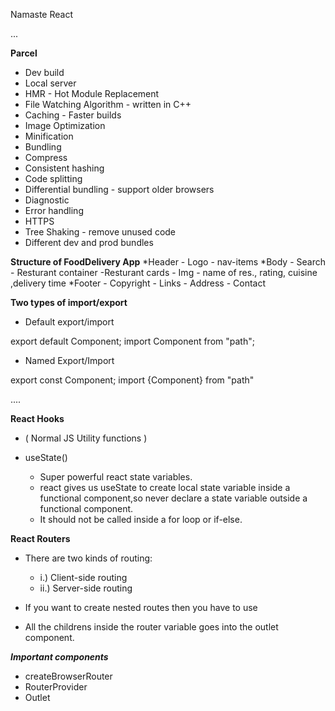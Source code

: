 Namaste React

...

**Parcel**

- Dev build
- Local server
- HMR - Hot Module Replacement
- File Watching Algorithm - written in C++
- Caching - Faster builds
- Image Optimization
- Minification
- Bundling
- Compress
- Consistent hashing
- Code splitting
- Differential bundling - support older browsers
- Diagnostic
- Error handling
- HTTPS
- Tree Shaking - remove unused code
- Different dev and prod bundles



**Structure of FoodDelivery App**
*Header
    - Logo
    - nav-items
*Body
    - Search
    - Resturant container
        -Resturant cards
            - Img
            - name of res., rating, cuisine ,delivery time
*Footer
    - Copyright
    - Links
    - Address
    - Contact


**Two types of import/export**

- Default export/import

export default Component;
import Component from "path";

- Named Export/Import

export const Component;
import {Component} from "path"

....

**React Hooks**

- ( Normal JS Utility functions )

- useState() 
    - Super powerful react state variables.
    - react gives us useState to create local state variable inside a functional component,so never declare a state variable outside a functional  component.
    - It should not be called inside a for loop or if-else.




**React Routers**

-   There are two kinds of routing:
    - i.) Client-side routing
    - ii.) Server-side routing

-   If you want to create nested routes then you have to use <Outlet />
-   All the childrens inside the router variable goes into the outlet component.

***Important components***
- createBrowserRouter
- RouterProvider
- Outlet